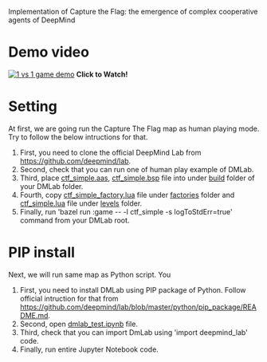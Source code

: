Implementation of Capture the Flag: the emergence of complex cooperative agents of DeepMind

# Demo video 
[![1 vs 1 game demo](https://img.youtube.com/vi/88dNnX357eY/sddefault.jpg)](https://youtu.be/88dNnX357eY
 "Capture The Flag Implementation - Click to Watch!")
<strong>Click to Watch!</strong>

# Setting
At first, we are going run the Capture The Flag map as human playing mode. Try to follow the below intructions for that.

1. First, you need to clone the official DeepMind Lab from https://github.com/deepmind/lab.
2. Second, check that you can run one of human play example of DMLab.
3. Third, place [ctf_simple.aas](https://github.com/kimbring2/dmlab_ctf/blob/main/ctf_simple.aas), [ctf_simple.bsp](https://github.com/kimbring2/dmlab_ctf/blob/main/ctf_simple.bsp) file into under [build](https://github.com/deepmind/lab/tree/master/assets/maps/built) folder of your DMLab folder.
4. Fourth, copy [ctf_simple_factory.lua](https://github.com/kimbring2/dmlab_ctf/blob/main/ctf_simple_factory.lua) file under [factories](https://github.com/deepmind/lab/tree/master/game_scripts/factories) folder and [ctf_simple.lua](https://github.com/kimbring2/dmlab_ctf/blob/main/ctf_simple.lua) file under [levels](https://github.com/deepmind/lab/tree/master/game_scripts/levels) folder.
5. Finally, run 'bazel run :game -- -l ctf_simple -s logToStdErr=true' command from your DMLab root.

# PIP install
Next, we will run same map as Python script. You

1. First, you need to install DMLab using PIP package of Python. Follow official intruction for that from https://github.com/deepmind/lab/blob/master/python/pip_package/README.md.
2. Second, open [dmlab_test.ipynb](https://github.com/kimbring2/dmlab_ctf/blob/main/dmlab_test.ipynb) file.
3. Third, check that you can import DmLab using 'import deepmind_lab' code.
4. Finally, run entire Jupyter Notebook code.
